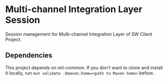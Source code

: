 # Multi-channel Integration Layer Session
Session management for Multi-channel Integration Layer of SW Client Project.

## Dependencies
This project depends on mil-common. If you don't want to clone and install it locally, run ```mvn validate -Dmaven.home=<path to Maven home>``` before.